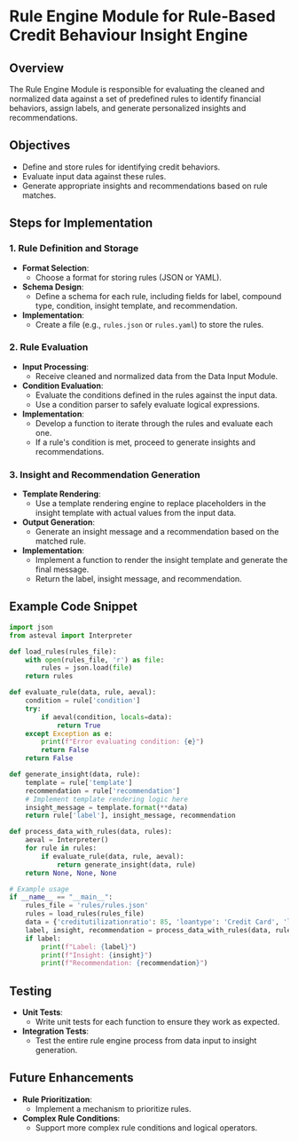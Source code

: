 # Rule Engine Module for Rule-Based Credit Behaviour Insight Engine

## Overview
The Rule Engine Module is responsible for evaluating the cleaned and normalized data against a set of predefined rules to identify financial behaviors, assign labels, and generate personalized insights and recommendations.

## Objectives
- Define and store rules for identifying credit behaviors.
- Evaluate input data against these rules.
- Generate appropriate insights and recommendations based on rule matches.

## Steps for Implementation

### 1. Rule Definition and Storage
- **Format Selection**: 
  - Choose a format for storing rules (JSON or YAML).
- **Schema Design**:
  - Define a schema for each rule, including fields for label, compound type, condition, insight template, and recommendation.
- **Implementation**:
  - Create a file (e.g., `rules.json` or `rules.yaml`) to store the rules.

### 2. Rule Evaluation
- **Input Processing**: 
  - Receive cleaned and normalized data from the Data Input Module.
- **Condition Evaluation**:
  - Evaluate the conditions defined in the rules against the input data.
  - Use a condition parser to safely evaluate logical expressions.
- **Implementation**:
  - Develop a function to iterate through the rules and evaluate each one.
  - If a rule's condition is met, proceed to generate insights and recommendations.

### 3. Insight and Recommendation Generation
- **Template Rendering**: 
  - Use a template rendering engine to replace placeholders in the insight template with actual values from the input data.
- **Output Generation**:
  - Generate an insight message and a recommendation based on the matched rule.
- **Implementation**:
  - Implement a function to render the insight template and generate the final message.
  - Return the label, insight message, and recommendation.

## Example Code Snippet
```python
import json
from asteval import Interpreter

def load_rules(rules_file):
    with open(rules_file, 'r') as file:
        rules = json.load(file)
    return rules

def evaluate_rule(data, rule, aeval):
    condition = rule['condition']
    try:
        if aeval(condition, locals=data):
            return True
    except Exception as e:
        print(f"Error evaluating condition: {e}")
        return False
    return False

def generate_insight(data, rule):
    template = rule['template']
    recommendation = rule['recommendation']
    # Implement template rendering logic here
    insight_message = template.format(**data)
    return rule['label'], insight_message, recommendation

def process_data_with_rules(data, rules):
    aeval = Interpreter()
    for rule in rules:
        if evaluate_rule(data, rule, aeval):
            return generate_insight(data, rule)
    return None, None, None

# Example usage
if __name__ == "__main__":
    rules_file = 'rules/rules.json'
    rules = load_rules(rules_file)
    data = {'creditutilizationratio': 85, 'loantype': 'Credit Card', 'lendertype': 'Bank ABC'}
    label, insight, recommendation = process_data_with_rules(data, rules)
    if label:
        print(f"Label: {label}")
        print(f"Insight: {insight}")
        print(f"Recommendation: {recommendation}")
```

## Testing
- **Unit Tests**: 
  - Write unit tests for each function to ensure they work as expected.
- **Integration Tests**: 
  - Test the entire rule engine process from data input to insight generation.

## Future Enhancements
- **Rule Prioritization**: 
  - Implement a mechanism to prioritize rules.
- **Complex Rule Conditions**: 
  - Support more complex rule conditions and logical operators.
